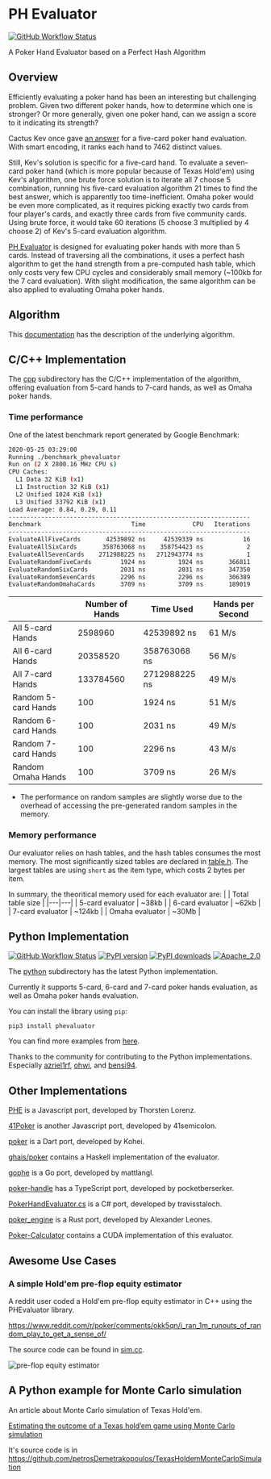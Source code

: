 # PH Evaluator

[![GitHub Workflow Status](https://img.shields.io/github/workflow/status/HenryRLee/PokerHandEvaluator/CI?color=green&logo=github)](https://github.com/HenryRLee/PokerHandEvaluator/actions/workflows/ci.yml)

A Poker Hand Evaluator based on a Perfect Hash Algorithm

## Overview

Efficiently evaluating a poker hand has been an interesting but challenging
problem. Given two different poker hands, how to determine which one is
stronger? Or more generally, given one poker hand, can we assign a score to
it indicating its strength?

Cactus Kev once gave [an answer](http://suffe.cool/poker/evaluator.html) for
a five-card poker hand evaluation. With smart encoding, it ranks each hand
to 7462 distinct values.

Still, Kev's solution is specific for a five-card hand. To evaluate a
seven-card poker hand (which is more popular because of Texas Hold'em) using
Kev's algorithm, one brute force solution is to iterate all 7 choose 5
combination, running his five-card evaluation algorithm 21 times to find the
best answer, which is apparently too time-inefficient. Omaha poker would be
even more complicated, as it requires picking exactly two cards from four
player's cards, and exactly three cards from five community cards. Using
brute force, it would take 60 iterations (5 choose 3 multiplied by 4 choose 2)
of Kev's 5-card evaluation algorithm.

[PH Evaluator](https://github.com/HenryRLee/PokerHandEvaluator) is designed
for evaluating poker hands with more than 5 cards. Instead of traversing all
the combinations, it uses a perfect hash algorithm to get the hand strength
from a pre-computed hash table, which only costs very few CPU cycles and
considerably small memory (~100kb for the 7 card evaluation). With slight
modification, the same algorithm can be also applied to evaluating Omaha
poker hands.

## Algorithm

This [documentation](Documentation/Algorithm.md) has the description of the
underlying algorithm.

## C/C++ Implementation

The [cpp](cpp) subdirectory has the C/C++ implementation of the algorithm,
offering evaluation from 5-card hands to 7-card hands, as well as Omaha
poker hands.

### Time performance

One of the latest benchmark report generated by Google Benchmark:

```bash
2020-05-25 03:29:00
Running ./benchmark_phevaluator
Run on (2 X 2800.16 MHz CPU s)
CPU Caches:
  L1 Data 32 KiB (x1)
  L1 Instruction 32 KiB (x1)
  L2 Unified 1024 KiB (x1)
  L3 Unified 33792 KiB (x1)
Load Average: 0.84, 0.29, 0.11
-------------------------------------------------------------------
Benchmark                         Time             CPU   Iterations
-------------------------------------------------------------------
EvaluateAllFiveCards       42539892 ns     42539339 ns           16
EvaluateAllSixCards       358763068 ns    358754423 ns            2
EvaluateAllSevenCards    2712988225 ns   2712943774 ns            1
EvaluateRandomFiveCards        1924 ns         1924 ns       366811
EvaluateRandomSixCards         2031 ns         2031 ns       347350
EvaluateRandomSevenCards       2296 ns         2296 ns       306389
EvaluateRandomOmahaCards       3709 ns         3709 ns       189019
```

|   | Number of Hands | Time Used | Hands per Second |
|---|---|---|---|
| All 5-card Hands | 2598960 | 42539892 ns | 61 M/s |
| All 6-card Hands | 20358520 | 358763068 ns | 56 M/s |
| All 7-card Hands | 133784560 | 2712988225 ns | 49 M/s |
| Random 5-card Hands | 100 | 1924 ns | 51 M/s |
| Random 6-card Hands | 100 | 2031 ns | 49 M/s |
| Random 7-card Hands | 100 | 2296 ns | 43 M/s |
| Random Omaha Hands | 100 | 3709 ns | 26 M/s |

* The performance on random samples are slightly worse due to the overhead
of accessing the pre-generated random samples in the memory.

### Memory performance

Our evaluator relies on hash tables, and the hash tables consumes the most memory.
The most significantly sized tables are declared in
[table.h](https://github.com/HenryRLee/PokerHandEvaluator/blob/master/cpp/src/tables.h).
The largest tables are using `short` as the item type, which costs 2 bytes per item.

In summary, the theoritical memory used for each evaluator are:
|   | Total table size |
|---|---|
| 5-card evaluator | ~38kb |
| 6-card evaluator | ~62kb |
| 7-card evaluator | ~124kb |
| Omaha evaluator | ~30Mb |


## Python Implementation

[![GitHub Workflow Status](https://img.shields.io/github/workflow/status/HenryRLee/PokerHandEvaluator/CI?color=green&logo=github)](https://github.com/HenryRLee/PokerHandEvaluator/actions/workflows/ci.yml)
[![PyPI version](https://badge.fury.io/py/phevaluator.svg)](https://badge.fury.io/py/phevaluator)
[![PyPI downloads](https://img.shields.io/pypi/dm/phevaluator)](https://shields.io/category/downloads)
[![Apache_2.0](https://img.shields.io/badge/License-Apache_2.0-blue.svg)](https://github.com/HenryRLee/PokerHandEvaluator/blob/master/python/LICENSE)

The [python](python) subdirectory has the latest Python implementation.

Currently it supports 5-card, 6-card and 7-card poker hands evaluation, as well
as Omaha poker hands evaluation.

You can install the library using `pip`:

```
pip3 install phevaluator
```

You can find more examples from [here](https://github.com/HenryRLee/PokerHandEvaluator/tree/master/python#using-the-library).

Thanks to the community for contributing to the Python implementations. Especially
[azriel1rf](https://github.com/azriel1rf),
[ohwi](https://github.com/ohwi),
and [bensi94](https://github.com/bensi94).

## Other Implementations

[PHE](https://github.com/thlorenz/phe) is a Javascript port, developed by Thorsten Lorenz.

[41Poker](https://github.com/41semicolon/41poker) is another Javascript port, developed by 41semicolon.

[poker](https://pub.dev/packages/poker) is a Dart port, developed by Kohei.

[ghais/poker](https://github.com/ghais/poker/blob/main/src/Poker/Holdem/Evaluate.hs) contains a Haskell implementation of the evaluator.

[gophe](https://github.com/mattlangl/gophe) is a Go port, developed by mattlangl.

[poker-handle](https://github.com/pocketberserker/poker-handle/tree/main/src/poker) has a TypeScript port, developed by pocketberserker.

[PokerHandEvaluator.cs](https://github.com/travisstaloch/PokerHandEvaluator.cs) is a C# port, developed by travisstaloch.

[poker_engine](https://github.com/aleo101/poker_engine) is a Rust port, developed by Alexander Leones.

[Poker-Calculator](https://github.com/tryabin/Poker-Calculator) contains a CUDA implementation of this evaluator.

## Awesome Use Cases

### A simple Hold'em pre-flop equity estimator

A reddit user coded a Hold'em pre-flop equity estimator in C++ using the PHEvaluator library.

https://www.reddit.com/r/poker/comments/okk5qn/i_ran_1m_runouts_of_random_play_to_get_a_sense_of/

The source code can be found in [sim.cc](https://gist.github.com/bwasti/c2ca972c57f4fb581813f82f010c7cb2).

![pre-flop equity estimator](https://i.redd.it/ibav59awmab71.jpg)

## A Python example for Monte Carlo simulation

An article about Monte Carlo simulation of Texas Hold'em.

[Estimating the outcome of a Texas hold’em game using Monte Carlo simulation](https://petrosdemetrakopoulos.medium.com/estimating-the-outcome-of-a-texas-holdem-game-using-monte-carlo-simulation-1be35be29036)

It's source code is in https://github.com/petrosDemetrakopoulos/TexasHoldemMonteCarloSimulation

